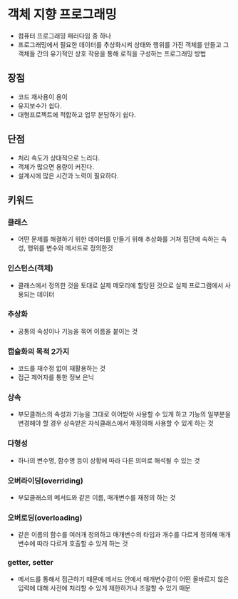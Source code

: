 # 객체 지향 프로그래밍

- 컴퓨터 프로그래밍 패러다임 중 하나
- 프로그래밍에서 필요한 데이터를 추상화시켜 상태와 행위를 가진 객체를 만들고 그 객체들 간의 유기적인 상호 작용을 통해 로직을 구성하는 프로그래밍 방법

## 장점

- 코드 재사용이 용이
- 유지보수가 쉽다.
- 대형프로젝트에 적합하고 업무 분담하기 쉽다.

## 단점

- 처리 속도가 상대적으로 느리다.
- 객체가 많으면 용량이 커진다.
- 설계시에 많은 시간과 노력이 필요하다.

## 키워드

### 클래스

- 어떤 문제를 해결하기 위한 데이터를 만들기 위해 추상화를 거쳐 집단에 속하는 속성, 행위를 변수와 메서드로 정의한것

### 인스턴스(객체)

- 클래스에서 정의한 것을 토대로 실제 메모리에 할당된 것으로 실제 프로그램에서 사용되는 데이터

### 추상화

- 공통의 속성이나 기능을 묶어 이름을 붙이는 것

### 캡슐화의 목적 2가지

- 코드를 재수정 없이 재활용하는 것
- 접근 제어자를 통한 정보 은닉

### 상속

- 부모클래스의 속성과 기능을 그대로 이어받아 사용할 수 있게 하고 기능의 일부분을 변경해야 할 경우 상속받은 자식클래스에서 재정의해 사용할 수 있게 하는 것

### 다형성

- 하나의 변수명, 함수명 등이 상황에 따라 다른 의미로 해석될 수 있는 것

### 오버라이딩(overriding)

- 부모클래스의 메서드와 같은 이름, 매개변수를 재정의 하는 것

### 오버로딩(overloading)

- 같은 이름의 함수를 여러개 정의하고 매개변수의 타입과 개수를 다르게 정의해 매개변수에 따라 다르게 호출할 수 있게 하는 것

### getter, setter

- 메서드를 통해서 접근하기 때문에 메서드 안에서 매개변수같이 어떤 올바르지 않은 입력에 대해 사전에 처리할 수 있게 제한하거나 조절할 수 있기 때문
